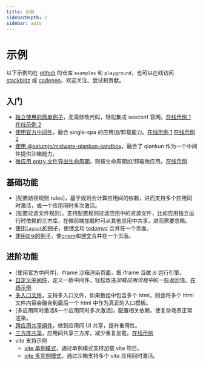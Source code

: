 ```yaml
---
title: 示例
sidebarDepth: 2
sidebar: auto
---
```


# 示例

以下示例均在 [github](https://github.com/satumjs) 的仓库 `examples` 和 `playground`，也可以在线访问 [stackblitz](https://stackblitz.com/@valleykid) 或 [codepen](https://codepen.io/valleykid)，欢迎关注、尝试和贡献。

## 入门

- [独立使用的简单例子](https://github.com/satumjs/examples/tree/master/getting-started/simple-example)，无需修改代码，轻松集成 seeconf 官网。[在线示例 1](https://codepen.io/valleykid/pen/PoQopON) [在线示例 2](https://stackblitz.com/edit/github-gacap7)
- [使用官方中间件](https://github.com/satumjs/examples/tree/master/getting-started/simple-midware-single-spa)，融合 single-spa 的应用加/卸载能力。[在线示例 1](https://codepen.io/valleykid/pen/LYQYWrK) [在线示例 2](https://stackblitz.com/edit/js-xte5xe)
- [使用 @satumjs/midware-qiankun-sandbox](https://github.com/satumjs/examples/tree/master/getting-started/simple-midware-qiankun-sandbox)，融合了 qiankun 作为一个中间件提供沙箱能力。
- [微应用 entry 文件导出生命周期](https://github.com/satumjs/examples/tree/master/getting-started/simple-example-with-lifecycles)，则按生命周期加/卸载微应用。[在线示例](https://stackblitz.com/edit/js-lyqjyr)

## 基础功能

- [配置路径规则 rules]，基于规则会计算应用间的依赖，进而支持多个应用同时激活，或一个应用同时多次激活。
- [配置过滤文件规则]，支持配置规则过滤应用中的资源文件，比如应用独立运行时依赖的三方库，在微前端加载时可从其他应用中共享，进而需要忽略。
- [使用`layout`的例子](https://github.com/satumjs/examples/tree/master/layout)，使[博文](https://vklife.fun/blog/archives/62/)和 [todomvc](https://todomvc.com/examples/vue/) 合并在一个页面。
- [使用`区块`的例子](https://github.com/satumjs/examples/tree/master/block)，使[cnpm](https://npmmirror.com/package/@icatjs/micro)和[博文](https://vklife.fun/blog/archives/62/)合并在一个页面。

## 进阶功能

- [使用官方中间件]，iframe 沙箱渲染页面，把 iframe 当做 js 运行引擎。
- [自定义中间件](https://github.com/satumjs/examples/tree/master/custom-midware)，定义一款中间件，轻松改进*加载应用流程中*的一些返回值。[在线示例](https://stackblitz.com/edit/js-9dzksc)
- [多入口文件](https://github.com/satumjs/examples/tree/master/multiple-entries)，支持多入口文件，如果数组中包含多个 html，则会将多个 html 文件内容会融合到最后一个 html 中作为真正的入口模板。
- [多应用同时激活&一个应用同时多次激活]，配置相关依赖，使复杂场景正常渲染。
- [跨应用共享组件](https://github.com/satumjs/playground/tree/master/simple-share-component)，做到应用间 UI 共享，提升重用性。
- [三方库共享](https://github.com/satumjs/playground/tree/master/simple-share-third-library)，应用间共享三方库，减少重复加载。[在线示例](https://stackblitz.com/edit/github-vfvwg3)
- vite 支持示例
  - [vite 单例模式](https://github.com/satumjs/examples/tree/master/vite/simple-via-singleton-mode)，通过单例模式支持加载 vite 项目。
  - [vite 多实例模式](https://github.com/satumjs/examples/tree/master/vite/multiple-via-sandbox)，通过沙箱支持多个 vite 应用同时激活。
